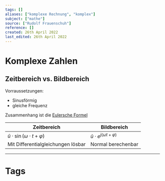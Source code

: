 ```yaml
---
tags: []
aliases: ["komplexe Rechnung", "komplex"]
subject: ["mathe"]
source: ["Rudolf Frauenschuh"]
reference: []
created: 26th April 2022
last_edited: 26th April 2022
---
```


# Komplexe Zahlen

## Zeitbereich vs. Bildbereich
Vorraussetzungen:
- Sinusförmig
- gleiche Frequenz

Zusammenhang ist die [Eulersche Formel](mathe/mathe%20(3)/Eulersche%20Formel.md)

| Zeitbereich                               | Bildbereich                            |
| ----------------------------------------- | -------------------------------------- |
| $\hat{u}\cdot\sin(\omega\cdot t+\varphi)$ | $\hat{u}\cdot e^{j(\omega t+\varphi)}$ |
| Mit Differentialgleichungen lösbar        | Normal berechenbar                                    |


---
# Tags